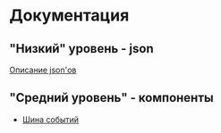 # Документация

## "Низкий" уровень - json

[Описание json'ов](json/json.md)

## "Средний уровень" - компоненты
* [Шина событий](events/events.md)